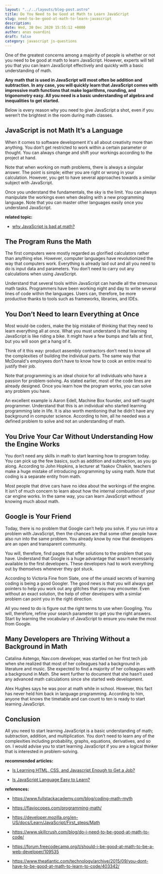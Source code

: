 ```yaml
---
layout: "../../layouts/blog-post.astro"
title: Do You Need to be Good at Math to Learn JavaScript
slug: need-to-be-good-at-math-to-learn-javascript
description: 
date: Wed, 30 Dec 2020 15:55:12 +0000
author: anas ouardini
draft: false
category: javascript js-questions
---
```



One of the greatest concerns among a majority of people is whether or not you need to be good at math to learn JavaScript. However, experts will tell you that you can learn JavaScript effectively and quickly with a basic understanding of math.

**Any math that is used in JavaScript will most often be addition and subtraction. In any case, you will quickly learn that JavaScript comes with impressive math functions that make logarithms, rounding, and trigonometry easy. All you need is a basic understanding of algebra and inequalities to get started.**

Below is every reason why you need to give JavaScript a shot, even if you weren’t the brightest in the room during math classes.

## JavaScript is not Math It’s a Language

When it comes to software development it's all about creativity more than anything. You don’t get restricted to work within a certain parameter or thought. You can always change and shift your workings according to the project at hand.

Note that when working on math problems, there is always a singular answer. The point is simple; either you are right or wrong in your calculation. However, you get to have several approaches towards a similar subject with JavaScript.

Once you understand the fundamentals, the sky is the limit. You can always manipulate the workings even when dealing with a new programming language. Note that you can master other languages easily once you understand JavaScript.

**related topic:**

- <a href="/posts/why-javascript-is-bad-at-math/" target="_blank" rel="noreferrer noopener">why JavaScript is bad at math?</a>

## The Program Runs the Math

The first computers were mostly regarded as glorified calculators rather than anything else. However, computer languages have revolutionized the way that computers work. Everything is already laid out and all you need to do is input data and parameters. You don’t need to carry out any calculations when using JavaScript.

Understand that several tools within JavaScript can handle all the strenuous math tasks. Programmers have been working night and day to write several lines of code within the languages. Users can, therefore, be more productive thanks to tools such as frameworks, libraries, and IDEs.

## You Don’t Need to learn Everything at Once

Most would-be coders, make the big mistake of thinking that they need to learn everything all at once. What you must understand is that learning JavaScript is like riding a bike. It might have a few bumps and falls at first, but you will soon get a hang of it.

Think of it this way: product assembly contractors don’t need to know all the complexities of building the individual parts. The same way that McDonald's employees don’t have to know how to cook an entire meal to justify their job.

Note that programming is an ideal choice for all individuals who have a passion for problem-solving. As stated earlier, most of the code lines are already designed. Once you learn how the program works, you can solve any problem you have.

An excellent example is Aaron Edell, Machine Box founder, and self-taught programmer. Understand that this is an individual who started learning programming late in life. It is also worth mentioning that he didn’t have any background in computer science. According to him, all he needed was a defined problem to solve and not an understanding of math.

## You Drive Your Car Without Understanding How the Engine Works

You don’t need any skills in math to start learning how to program today. You can pick up the few basics, such as addition and subtraction, as you go along. According to John Hopkins, a lecturer at Yaakov Chaikin, teachers make a huge mistake of introducing programming by using math. Note that coding is a separate entity from math.

Most people that drive cars have no idea about the workings of the engine. It isn’t of much concern to learn about how the internal combustion of your car engine works. In the same way, you can learn JavaScript without knowing much about math.

## Google is Your Friend

Today, there is no problem that Google can’t help you solve. If you run into a problem with JavaScript, then the chances are that some other people have also run into the same problem. You already know by now that developers are an open and transparent community.

You will, therefore, find pages that offer solutions to the problem that you have. Understand that Google is a huge advantage that wasn’t necessarily available to the first developers. These developers had to work everything out by themselves whenever they got stuck.

According to Victoria Fine from Slate, one of the unsaid secrets of learning coding is being a good Googler. The good news is that you will always get pointers to help you work out any glitches that you may encounter. Even without an exact solution, the help of other developers with a similar problem can point you in the right direction.

All you need to do is figure out the right terms to use when Googling. You will, therefore, refine your search parameter to get you the right answers. Start by learning the vocabulary of JavaScript to ensure you make the most from Google.

## Many Developers are Thriving Without a Background in Math

Catalina Astengo, Nav.com developer, was startled on her first tech job when she realized that most of her colleagues had a background in literature and music. She expected to find a majority of her colleagues with a background in Math. She went further to document that she hasn’t used any advanced math calculations since she started web development.

Alex Hughes says he was poor at math while in school. However, this fact has never held him back in language programming. According to him, anyone that knows the timetable and can count to ten is ready to start learning JavaScript.

## Conclusion

All you need to start learning JavaScript is a basic understanding of math; subtraction, addition, and multiplication. You don’t need to learn any of the complexities including probability, graphs, equations, derivatives, and so on. I would advise you to start learning JavaScript if you are a logical thinker that is interested in problem-solving.

**recommended articles:**

- <a href="/posts/wp-admin/post.php?post=513&action=edit" target="_blank" rel="noreferrer noopener">Is Learning HTML, CSS, and Javascript Enough to Get a Job?</a>

- <a href="/posts/is-javascript-easy-to-learn/" target="_blank" rel="noreferrer noopener">Is JavaScript Language Easy to Learn?</a>

**references:**

- <a href="https://www.fullstackacademy.com/blog/coding-math-myth" target="_blank" rel="noreferrer noopener nofollow">https://www.fullstackacademy.com/blog/coding-math-myth</a>

- <a href="https://flaviocopes.com/programming-math/" target="_blank" rel="noreferrer noopener nofollow">https://flaviocopes.com/programming-math/</a>

- <a href="https://developer.mozilla.org/en-US/docs/Learn/JavaScript/First_steps/Math" target="_blank" rel="noreferrer noopener nofollow">https://developer.mozilla.org/en-US/docs/Learn/JavaScript/First_steps/Math</a>

- <a href="https://www.skillcrush.com/blog/do-i-need-to-be-good-at-math-to-code/" target="_blank" rel="noreferrer noopener nofollow">https://www.skillcrush.com/blog/do-i-need-to-be-good-at-math-to-code/</a>

- <a href="https://forum.freecodecamp.org/t/should-i-be-good-at-math-to-be-a-web-developer/109535" target="_blank" rel="noreferrer noopener nofollow">https://forum.freecodecamp.org/t/should-i-be-good-at-math-to-be-a-web-developer/109535</a>

- <a href="https://www.theatlantic.com/technology/archive/2015/09/you-dont-have-to-be-good-at-math-to-learn-to-code/403342/" target="_blank" rel="noreferrer noopener nofollow">https://www.theatlantic.com/technology/archive/2015/09/you-dont-have-to-be-good-at-math-to-learn-to-code/403342/</a>


